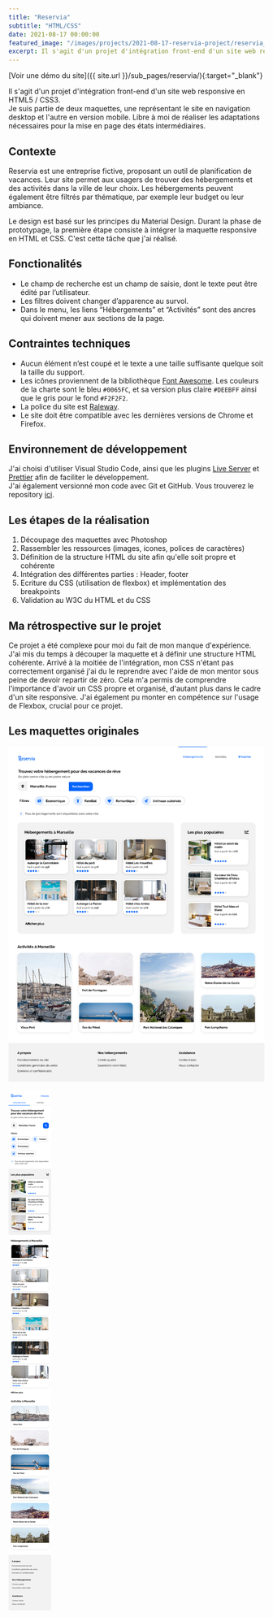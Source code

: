 ```yaml
---
title: "Reservia"
subtitle: "HTML/CSS"
date: 2021-08-17 00:00:00
featured_image: "/images/projects/2021-08-17-reservia-project/reservia_illu.jpg"
excerpt: Il s'agit d'un projet d'intégration front-end d'un site web responsive en HTML5 / CSS3.
---
```


[Voir une démo du site]({{ site.url }}/sub_pages/reservia/){:target="\_blank"}

Il s'agit d'un projet d'intégration front-end d'un site web responsive en HTML5 / CSS3.  
Je suis partie de deux maquettes, une représentant le site en navigation desktop et l'autre en version mobile. Libre à moi de réaliser les adaptations nécessaires pour la mise en page des états intermédiaires.

## Contexte

Reservia est une entreprise fictive, proposant un outil de planification de vacances. Leur site permet aux usagers de trouver des hébergements et des activités dans la ville de leur choix. Les hébergements peuvent également être filtrés par thématique, par exemple leur budget ou leur ambiance.

Le design est basé sur les principes du Material Design. Durant la phase de prototypage, la première étape consiste à intégrer la maquette responsive en HTML et CSS. C'est cette tâche que j'ai réalisé.

## Fonctionalités

- Le champ de recherche est un champ de saisie, dont le texte peut être édité par l’utilisateur.
- Les filtres doivent changer d’apparence au survol.
- Dans le menu, les liens “Hébergements” et “Activités” sont des ancres qui doivent mener aux sections de la page.

## Contraintes techniques

- Aucun élément n’est coupé et le texte a une taille suffisante quelque soit la taille du support.
- Les icônes proviennent de la bibliothèque [Font Awesome](https://fontawesome.com/). Les couleurs de la charte sont le bleu `#0065FC`, et sa version plus claire `#DEEBFF` ainsi que le gris pour le fond `#F2F2F2`.
- La police du site est [Raleway](https://fonts.google.com/specimen/Raleway).
- Le site doit être compatible avec les dernières versions de Chrome et Firefox.

## Environnement de développement

J'ai choisi d'utiliser Visual Studio Code, ainsi que les plugins [Live Server](https://marketplace.visualstudio.com/items?itemName=ritwickdey.LiveServer) et [Prettier](https://prettier.io/) afin de faciliter le développement.  
J'ai également versionné mon code avec Git et GitHub. Vous trouverez le repository [ici](https://github.com/alelarge/Transformez-une-maquette-en-site-web).

## Les étapes de la réalisation

1. Découpage des maquettes avec Photoshop
2. Rassembler les ressources (images, icones, polices de caractères)
3. Définition de la structure HTML du site afin qu'elle soit propre et cohérente
4. Intégration des différentes parties : Header, footer
5. Ecriture du CSS (utilisation de flexbox) et implémentation des breakpoints
6. Validation au W3C du HTML et du CSS

## Ma rétrospective sur le projet

Ce projet a été complexe pour moi du fait de mon manque d'expérience. J'ai mis du temps à découper la maquette et à définir une structure HTML cohérente. Arrivé à la moitiée de l'intégration, mon CSS n'étant pas correctement organisé j'ai du le reprendre avec l'aide de mon mentor sous peine de devoir repartir de zéro. Cela m'a permis de comprendre l'importance d'avoir un CSS propre et organisé, d'autant plus dans le cadre d'un site responsive. J'ai également pu monter en compétence sur l'usage de Flexbox, crucial pour ce projet.

## Les maquettes originales

![](/images/projects/2021-08-17-reservia-project/desktop.png)

<img
    src="/images/projects/2021-08-17-reservia-project/mobile.png"
    style="max-width:300px;"
/>
